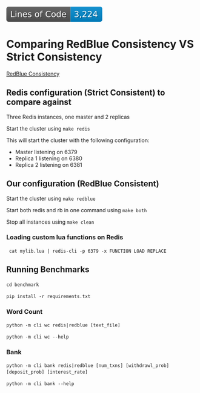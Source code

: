 ![Generated Button](https://raw.githubusercontent.com/satyamjay-iitd/red-blue-consistency/image-data/badge.svg)

# Comparing RedBlue Consistency VS Strict Consistency
[RedBlue Consistency](https://www.usenix.org/system/files/conference/osdi12/osdi12-final-162.pdf)

## Redis configuration (Strict Consistent) to compare against

Three Redis instances, one master and 2 replicas

Start the cluster using `make redis`

This will start the cluster with the following configuration:

- Master listening on 6379
- Replica 1 listening on 6380
- Replica 2 listening on 6381

## Our configuration (RedBlue Consistent)
Start the cluster using `make redblue`

Start both redis and rb in one command using `make both`

Stop all instances using `make clean`


### Loading custom lua functions on Redis

`` cat mylib.lua | redis-cli -p 6379 -x FUNCTION LOAD REPLACE``

## Running Benchmarks
``cd benchmark``

``pip install -r requirements.txt``

### Word Count 
``python -m cli wc redis|redblue [text_file]``

``python -m cli wc --help``

### Bank
``python -m cli bank redis|redblue [num_txns] [withdrawl_prob] [deposit_prob] [interest_rate]``

``python -m cli bank --help``
